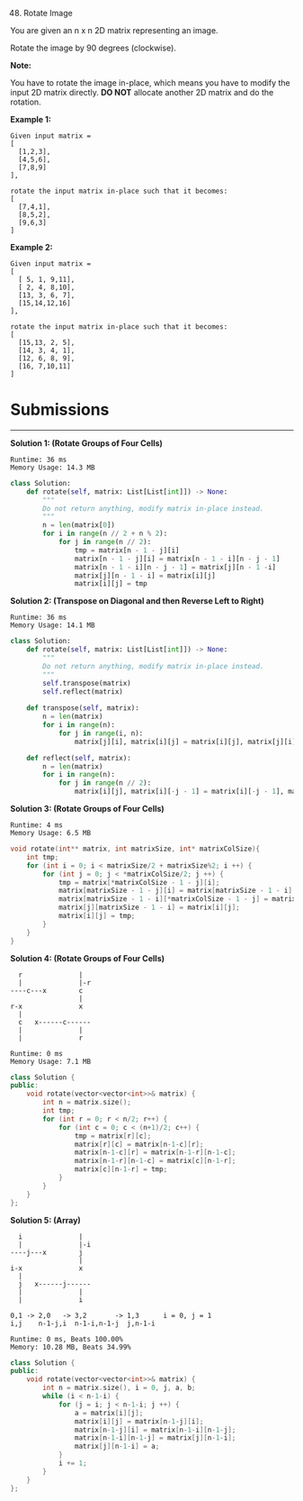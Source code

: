 48. Rotate Image

You are given an n x n 2D matrix representing an image.

Rotate the image by 90 degrees (clockwise).

**Note:**

You have to rotate the image in-place, which means you have to modify the input 2D matrix directly. **DO NOT** allocate another 2D matrix and do the rotation.

**Example 1:**
```
Given input matrix = 
[
  [1,2,3],
  [4,5,6],
  [7,8,9]
],

rotate the input matrix in-place such that it becomes:
[
  [7,4,1],
  [8,5,2],
  [9,6,3]
]
```

**Example 2:**
```
Given input matrix =
[
  [ 5, 1, 9,11],
  [ 2, 4, 8,10],
  [13, 3, 6, 7],
  [15,14,12,16]
], 

rotate the input matrix in-place such that it becomes:
[
  [15,13, 2, 5],
  [14, 3, 4, 1],
  [12, 6, 8, 9],
  [16, 7,10,11]
]
```

# Submissions
---
**Solution 1: (Rotate Groups of Four Cells)**
```
Runtime: 36 ms
Memory Usage: 14.3 MB
```
```python
class Solution:
    def rotate(self, matrix: List[List[int]]) -> None:
        """
        Do not return anything, modify matrix in-place instead.
        """
        n = len(matrix[0])
        for i in range(n // 2 + n % 2):
            for j in range(n // 2):
                tmp = matrix[n - 1 - j][i]
                matrix[n - 1 - j][i] = matrix[n - 1 - i][n - j - 1]
                matrix[n - 1 - i][n - j - 1] = matrix[j][n - 1 -i]
                matrix[j][n - 1 - i] = matrix[i][j]
                matrix[i][j] = tmp
```

**Solution 2: (Transpose on Diagonal and then Reverse Left to Right)**
```
Runtime: 36 ms
Memory Usage: 14.1 MB
```
```python
class Solution:
    def rotate(self, matrix: List[List[int]]) -> None:
        """
        Do not return anything, modify matrix in-place instead.
        """
        self.transpose(matrix)
        self.reflect(matrix)
    
    def transpose(self, matrix):
        n = len(matrix)
        for i in range(n):
            for j in range(i, n):
                matrix[j][i], matrix[i][j] = matrix[i][j], matrix[j][i]

    def reflect(self, matrix):
        n = len(matrix)
        for i in range(n):
            for j in range(n // 2):
                matrix[i][j], matrix[i][-j - 1] = matrix[i][-j - 1], matrix[i][j]
```

**Solution 3: (Rotate Groups of Four Cells)**
```
Runtime: 4 ms
Memory Usage: 6.5 MB
```
```c
void rotate(int** matrix, int matrixSize, int* matrixColSize){
    int tmp;
    for (int i = 0; i < matrixSize/2 + matrixSize%2; i ++) {
        for (int j = 0; j < *matrixColSize/2; j ++) {
            tmp = matrix[*matrixColSize - 1 - j][i];
            matrix[matrixSize - 1 - j][i] = matrix[matrixSize - 1 - i][*matrixColSize - 1 -j];
            matrix[matrixSize - 1 - i][*matrixColSize - 1 - j] = matrix[j][matrixSize - 1 -i];
            matrix[j][matrixSize - 1 - i] = matrix[i][j];
            matrix[i][j] = tmp;
        }
    }
}
```

**Solution 4: (Rotate Groups of Four Cells)**


      r              |  
      |              |-r 
    ----c---x        c  
                     | 
    r-x              x
      | 
      c   x------c------
      |              | 
      |              r

```
Runtime: 0 ms
Memory Usage: 7.1 MB
```
```c++
class Solution {
public:
    void rotate(vector<vector<int>>& matrix) {
        int n = matrix.size();
        int tmp;
        for (int r = 0; r < n/2; r++) {
            for (int c = 0; c < (n+1)/2; c++) {
                tmp = matrix[r][c];
                matrix[r][c] = matrix[n-1-c][r];
                matrix[n-1-c][r] = matrix[n-1-r][n-1-c];
                matrix[n-1-r][n-1-c] = matrix[c][n-1-r];
                matrix[c][n-1-r] = tmp;
            }
        }
    }
};
```

**Solution 5: (Array)**
        
      i              |  
      |              |-i 
    ----j---x        j  
                     | 
    i-x              x
      | 
      j   x------j------
      |              | 
      |              i

    0,1 -> 2,0   -> 3,2       -> 1,3      i = 0, j = 1
    i,j    n-1-j,i  n-1-i,n-1-j  j,n-1-i

```
Runtime: 0 ms, Beats 100.00%
Memory: 10.28 MB, Beats 34.99%
```
```c++
class Solution {
public:
    void rotate(vector<vector<int>>& matrix) {
        int n = matrix.size(), i = 0, j, a, b;
        while (i < n-1-i) {
            for (j = i; j < n-1-i; j ++) {
                a = matrix[i][j];
                matrix[i][j] = matrix[n-1-j][i];
                matrix[n-1-j][i] = matrix[n-1-i][n-1-j];
                matrix[n-1-i][n-1-j] = matrix[j][n-1-i];
                matrix[j][n-1-i] = a;
            }
            i += 1;
        }
    }
};

```
